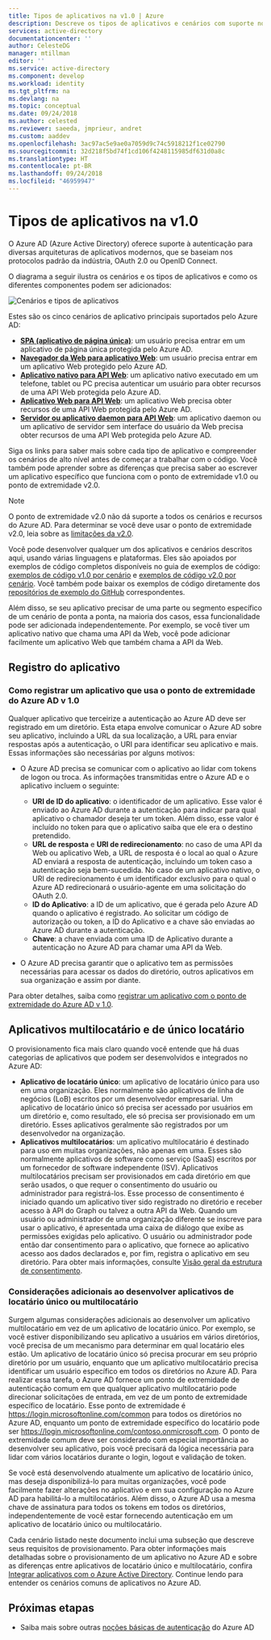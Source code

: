 ```yaml
---
title: Tipos de aplicativos na v1.0 | Azure
description: Descreve os tipos de aplicativos e cenários com suporte no ponto de extremidade do Azure Active Directory v2.0.
services: active-directory
documentationcenter: ''
author: CelesteDG
manager: mtillman
editor: ''
ms.service: active-directory
ms.component: develop
ms.workload: identity
ms.tgt_pltfrm: na
ms.devlang: na
ms.topic: conceptual
ms.date: 09/24/2018
ms.author: celested
ms.reviewer: saeeda, jmprieur, andret
ms.custom: aaddev
ms.openlocfilehash: 3ac97ac5e9ae0a7059d9c74c5918212f1ce02790
ms.sourcegitcommit: 32d218f5bd74f1cd106f4248115985df631d0a8c
ms.translationtype: HT
ms.contentlocale: pt-BR
ms.lasthandoff: 09/24/2018
ms.locfileid: "46959947"
---
```

# <a name="application-types-in-v10"></a>Tipos de aplicativos na v1.0

O Azure AD (Azure Active Directory) oferece suporte à autenticação para diversas arquiteturas de aplicativos modernos, que se baseiam nos protocolos padrão da indústria, OAuth 2.0 ou OpenID Connect.

O diagrama a seguir ilustra os cenários e os tipos de aplicativos e como os diferentes componentes podem ser adicionados:

![Cenários e tipos de aplicativos](./media/authentication-scenarios/application_types_and_scenarios.png)

Estes são os cinco cenários de aplicativo principais suportados pelo Azure AD:

- **[SPA (aplicativo de página única)](single-page-application.md)**: um usuário precisa entrar em um aplicativo de página única protegida pelo Azure AD.
- **[Navegador da Web para aplicativo Web](web-app.md)**: um usuário precisa entrar em um aplicativo Web protegido pelo Azure AD.
- **[Aplicativo nativo para API Web](native-app.md)**: um aplicativo nativo executado em um telefone, tablet ou PC precisa autenticar um usuário para obter recursos de uma API Web protegida pelo Azure AD.
- **[Aplicativo Web para API Web](web-api.md)**: um aplicativo Web precisa obter recursos de uma API Web protegida pelo Azure AD.
- **[Servidor ou aplicativo daemon para API Web](service-to-service.md)**: um aplicativo daemon ou um aplicativo de servidor sem interface do usuário da Web precisa obter recursos de uma API Web protegida pelo Azure AD.

Siga os links para saber mais sobre cada tipo de aplicativo e compreender os cenários de alto nível antes de começar a trabalhar com o código. Você também pode aprender sobre as diferenças que precisa saber ao escrever um aplicativo específico que funciona com o ponto de extremidade v1.0 ou ponto de extremidade v2.0.

> [!NOTE]
> O ponto de extremidade v2.0 não dá suporte a todos os cenários e recursos do Azure AD. Para determinar se você deve usar o ponto de extremidade v2.0, leia sobre as [limitações da v2.0](active-directory-v2-limitations.md).

Você pode desenvolver qualquer um dos aplicativos e cenários descritos aqui, usando várias linguagens e plataformas. Eles são apoiados por exemplos de código completos disponíveis no guia de exemplos de código: [exemplos de código v1.0 por cenário](sample-v1-code.md) e [exemplos de código v2.0 por cenário](sample-v2-code.md). Você também pode baixar os exemplos de código diretamente dos [repositórios de exemplo do GitHub](https://github.com/Azure-Samples?q=active-directory) correspondentes.

Além disso, se seu aplicativo precisar de uma parte ou segmento específico de um cenário de ponta a ponta, na maioria dos casos, essa funcionalidade pode ser adicionada independentemente. Por exemplo, se você tiver um aplicativo nativo que chama uma API da Web, você pode adicionar facilmente um aplicativo Web que também chama a API da Web.

## <a name="app-registration"></a>Registro do aplicativo

### <a name="registering-an-app-that-uses-the-azure-ad-v10-endpoint"></a>Como registrar um aplicativo que usa o ponto de extremidade do Azure AD v 1.0

Qualquer aplicativo que terceirize a autenticação ao Azure AD deve ser registrado em um diretório. Esta etapa envolve comunicar o Azure AD sobre seu aplicativo, incluindo a URL da sua localização, a URL para enviar respostas após a autenticação, o URI para identificar seu aplicativo e mais. Essas informações são necessárias por alguns motivos:

* O Azure AD precisa se comunicar com o aplicativo ao lidar com tokens de logon ou troca. As informações transmitidas entre o Azure AD e o aplicativo incluem o seguinte:
  
  * **URI de ID do aplicativo**: o identificador de um aplicativo. Esse valor é enviado ao Azure AD durante a autenticação para indicar para qual aplicativo o chamador deseja ter um token. Além disso, esse valor é incluído no token para que o aplicativo saiba que ele era o destino pretendido.
  * **URL de resposta** e **URI de redirecionamento**: no caso de uma API da Web ou aplicativo Web, a URL de resposta é o local ao qual o Azure AD enviará a resposta de autenticação, incluindo um token caso a autenticação seja bem-sucedida. No caso de um aplicativo nativo, o URI de redirecionamento é um identificador exclusivo para o qual o Azure AD redirecionará o usuário-agente em uma solicitação do OAuth 2.0.
  * **ID do Aplicativo**: a ID de um aplicativo, que é gerada pelo Azure AD quando o aplicativo é registrado. Ao solicitar um código de autorização ou token, a ID do Aplicativo e a chave são enviadas ao Azure AD durante a autenticação.
  * **Chave**: a chave enviada com uma ID de Aplicativo durante a autenticação no Azure AD para chamar uma API da Web.
* O Azure AD precisa garantir que o aplicativo tem as permissões necessárias para acessar os dados do diretório, outros aplicativos em sua organização e assim por diante.

Para obter detalhes, saiba como [registrar um aplicativo com o ponto de extremidade do Azure AD v 1.0](quickstart-v1-add-azure-ad-app.md).

## <a name="single-tenant-and-multi-tenant-apps"></a>Aplicativos multilocatário e de único locatário

O provisionamento fica mais claro quando você entende que há duas categorias de aplicativos que podem ser desenvolvidos e integrados no Azure AD:

* **Aplicativo de locatário único**: um aplicativo de locatário único para uso em uma organização. Eles normalmente são aplicativos de linha de negócios (LoB) escritos por um desenvolvedor empresarial. Um aplicativo de locatário único só precisa ser acessado por usuários em um diretório e, como resultado, ele só precisa ser provisionado em um diretório. Esses aplicativos geralmente são registrados por um desenvolvedor na organização.
* **Aplicativos multilocatários**: um aplicativo multilocatário é destinado para uso em muitas organizações, não apenas em uma. Esses são normalmente aplicativos de software como serviço (SaaS) escritos por um fornecedor de software independente (ISV). Aplicativos multilocatários precisam ser provisionados em cada diretório em que serão usados, o que requer o consentimento do usuário ou administrador para registrá-los. Esse processo de consentimento é iniciado quando um aplicativo tiver sido registrado no diretório e receber acesso à API do Graph ou talvez a outra API da Web. Quando um usuário ou administrador de uma organização diferente se inscreve para usar o aplicativo, é apresentada uma caixa de diálogo que exibe as permissões exigidas pelo aplicativo. O usuário ou administrador pode então dar consentimento para o aplicativo, que fornece ao aplicativo acesso aos dados declarados e, por fim, registra o aplicativo em seu diretório. Para obter mais informações, consulte [Visão geral da estrutura de consentimento](quickstart-v1-integrate-apps-with-azure-ad.md#overview-of-the-consent-framework).

### <a name="additional-considerations-when-developing-single-tenant-or-multi-tenant-apps"></a>Considerações adicionais ao desenvolver aplicativos de locatário único ou multilocatário

Surgem algumas considerações adicionais ao desenvolver um aplicativo multilocatário em vez de um aplicativo de locatário único. Por exemplo, se você estiver disponibilizando seu aplicativo a usuários em vários diretórios, você precisa de um mecanismo para determinar em qual locatário eles estão. Um aplicativo de locatário único só precisa procurar em seu próprio diretório por um usuário, enquanto que um aplicativo multilocatário precisa identificar um usuário específico em todos os diretórios no Azure AD. Para realizar essa tarefa, o Azure AD fornece um ponto de extremidade de autenticação comum em que qualquer aplicativo multilocatário pode direcionar solicitações de entrada, em vez de um ponto de extremidade específico de locatário. Esse ponto de extremidade é https://login.microsoftonline.com/common para todos os diretórios no Azure AD, enquanto um ponto de extremidade específico do locatário pode ser https://login.microsoftonline.com/contoso.onmicrosoft.com. O ponto de extremidade comum deve ser considerado com especial importância ao desenvolver seu aplicativo, pois você precisará da lógica necessária para lidar com vários locatários durante o login, logout e validação de token.

Se você está desenvolvendo atualmente um aplicativo de locatário único, mas deseja disponibilizá-lo para muitas organizações, você pode facilmente fazer alterações no aplicativo e em sua configuração no Azure AD para habilitá-lo a multilocatários. Além disso, o Azure AD usa a mesma chave de assinatura para todos os tokens em todos os diretórios, independentemente de você estar fornecendo autenticação em um aplicativo de locatário único ou multilocatário.

Cada cenário listado neste documento inclui uma subseção que descreve seus requisitos de provisionamento. Para obter informações mais detalhadas sobre o provisionamento de um aplicativo no Azure AD e sobre as diferenças entre aplicativos de locatário único e multilocatário, confira [Integrar aplicativos com o Azure Active Directory](quickstart-v1-integrate-apps-with-azure-ad.md). Continue lendo para entender os cenários comuns de aplicativos no Azure AD.

## <a name="next-steps"></a>Próximas etapas

- Saiba mais sobre outras [noções básicas de autenticação](authentication-scenarios.md) do Azure AD
